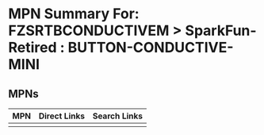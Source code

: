 



# MPN Summary For: FZSRTBCONDUCTIVEM > SparkFun-Retired : BUTTON-CONDUCTIVE-MINI

## MPNs
  

|MPN|Direct Links|Search Links|
| :--- | :--- | :--- |
||||
